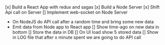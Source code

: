 [x] Build a React App with redux and sagas
[x] Build a Node Server
[x] Shift Api call on Server
[] Implement web-socket on Node Server

- On NodeJS do API call after a random time and bring some new data
- Emit data from Node app to React app
  [] Show time-ago on new data in bottom
  [] Store the data in DB
  [] On UI load show 5 stored data
  [] Show in LOG file that after x minute spent we are going to do API call
